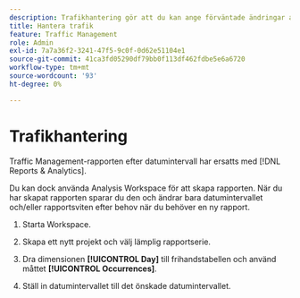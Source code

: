 ```yaml
---
description: Trafikhantering gör att du kan ange förväntade ändringar av trafikvolymen.
title: Hantera trafik
feature: Traffic Management
role: Admin
exl-id: 7a7a36f2-3241-47f5-9c0f-0d62e51104e1
source-git-commit: 41ca3fd05290df79bb0f113df462fdbe5e6a6720
workflow-type: tm+mt
source-wordcount: '93'
ht-degree: 0%

---
```


# Trafikhantering

Traffic Management-rapporten efter datumintervall har ersatts med [!DNL Reports & Analytics].

Du kan dock använda Analysis Workspace för att skapa rapporten. När du har skapat rapporten sparar du den och ändrar bara datumintervallet och/eller rapportsviten efter behov när du behöver en ny rapport.

1. Starta Workspace.

1. Skapa ett nytt projekt och välj lämplig rapportserie.

1. Dra dimensionen **[!UICONTROL Day]** till frihandstabellen och använd måttet **[!UICONTROL Occurrences]**.

1. Ställ in datumintervallet till det önskade datumintervallet.

